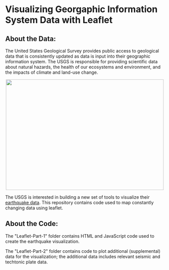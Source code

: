 # Visualizing Georgaphic Information System Data with Leaflet

About the Data:
------------------
The United States Geological Survey provides public access to geological data that is consistently updated as data is input into their geographic information system. The USGS is responsible for providing scientific data about natural hazards, the health of our ecosystems and environment, and the impacts of climate and land-use change.

<p align="center">
  <img width="500" height="350" src="[http://www.fillmurray.com/460/300](https://github.com/KyndallB/Data-Mapping/blob/main/images-and-visuals/gis.jpg)">
</p>

The USGS is interested in building a new set of tools to visualize their [earthquake data](https://earthquake.usgs.gov/earthquakes/feed/v1.0/geojson.php). This repository contains code used to map constantly changing data using leaflet. 


About the Code:
------------------
The "Leaflet-Part-1" folder contains HTML and JavaScript code used to create the earthquake visualization.

The "Leaflet-Part-2" folder contains code to plot additional (supplemental) data for the visualization; the additional data includes relevant seismic and techtonic plate data. 
